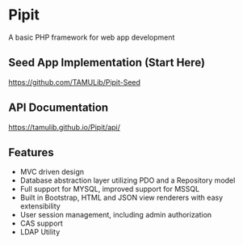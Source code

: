 # Pipit
A basic PHP framework for web app development

## Seed App Implementation (Start Here)
https://github.com/TAMULib/Pipit-Seed

## API Documentation
https://tamulib.github.io/Pipit/api/

## Features
* MVC driven design
* Database abstraction layer utilizing PDO and a Repository model
* Full support for MYSQL, improved support for MSSQL
* Built in Bootstrap, HTML and JSON view renderers with easy extensibility
* User session management, including admin authorization
* CAS support
* LDAP Utility
